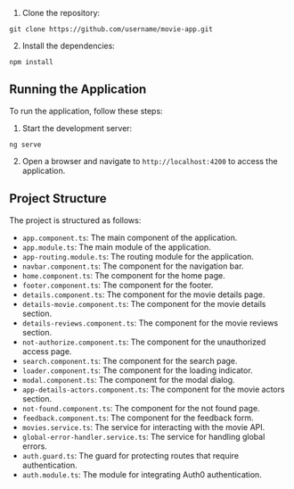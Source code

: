 1. Clone the repository:

```
git clone https://github.com/username/movie-app.git
```

2. Install the dependencies:

```
npm install
```

## Running the Application

To run the application, follow these steps:

1. Start the development server:

```
ng serve
```

2. Open a browser and navigate to `http://localhost:4200` to access the application.

## Project Structure

The project is structured as follows:

- `app.component.ts`: The main component of the application.
- `app.module.ts`: The main module of the application.
- `app-routing.module.ts`: The routing module for the application.
- `navbar.component.ts`: The component for the navigation bar.
- `home.component.ts`: The component for the home page.
- `footer.component.ts`: The component for the footer.
- `details.component.ts`: The component for the movie details page.
- `details-movie.component.ts`: The component for the movie details section.
- `details-reviews.component.ts`: The component for the movie reviews section.
- `not-authorize.component.ts`: The component for the unauthorized access page.
- `search.component.ts`: The component for the search page.
- `loader.component.ts`: The component for the loading indicator.
- `modal.component.ts`: The component for the modal dialog.
- `app-details-actors.component.ts`: The component for the movie actors section.
- `not-found.component.ts`: The component for the not found page.
- `feedback.component.ts`: The component for the feedback form.
- `movies.service.ts`: The service for interacting with the movie API.
- `global-error-handler.service.ts`: The service for handling global errors.
- `auth.guard.ts`: The guard for protecting routes that require authentication.
- `auth.module.ts`: The module for integrating Auth0 authentication.